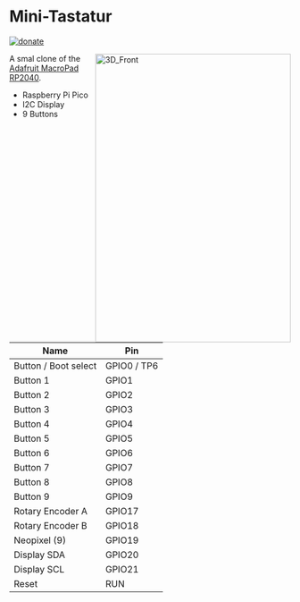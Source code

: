 # Mini-Tastatur

[![donate](https://img.shields.io/badge/donate-PayPal-blue.svg)](https://www.paypal.me/Sinclair81)

<!-- markdownlint-disable MD033 -->
<img src="https://github.com/Sinclair81/LED_Smiley/blob/master/3D_Front.jpg" align="right" alt="3D_Front" height="516" width="350">
<!-- markdownlint-enable MD033 -->

A smal clone of the [Adafruit MacroPad RP2040](https://learn.adafruit.com/adafruit-macropad-rp2040).  

- Raspberry Pi Pico
- I2C Display
- 9 Buttons
  
Name                  | Pin
--------------------- | ---------------------
Button / Boot select  | GPIO0 / TP6  
Button 1              | GPIO1  
Button 2              | GPIO2  
Button 3              | GPIO3  
Button 4              | GPIO4  
Button 5              | GPIO5  
Button 6              | GPIO6  
Button 7              | GPIO7  
Button 8              | GPIO8  
Button 9              | GPIO9  
Rotary Encoder A      | GPIO17  
Rotary Encoder B      | GPIO18  
Neopixel (9)          | GPIO19  
Display SDA           | GPIO20  
Display SCL           | GPIO21  
Reset                 | RUN  
